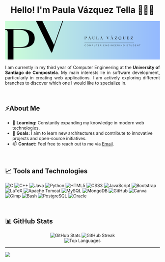 <h1 align="center">Hello! I'm Paula Vázquez Tella 👋👩‍💻</h1>

<p align="center">
  <img src="https://raw.githubusercontent.com/paula-vazquez/paula-vazquez/main/header.png" alt="Header Image">
</p>

<p align="justify">
I am currently in my third year of Computer Engineering at the <strong>University of Santiago de Compostela</strong>. My main interests lie in software development, particularly in creating web applications. I am actively exploring different branches to discover which one I would like to specialize in.
</p>
<br/>

## ⚡About Me
- 🌱 **Learning:** Constantly expanding my knowledge in modern web technologies.
- 🎯 **Goals:** I aim to learn new architectures and contribute to innovative projects and open-source initiatives.
- 📫 **Contact:** Feel free to reach out to me via [Email](mailto:paulavazz03@gmail.com).
<br/>

## 📈 Tools and Technologies
![C](https://img.shields.io/badge/-C-00599C?style=flat&logo=c&logoColor=white)
![C++](https://img.shields.io/badge/-C++-00599C?style=flat&logo=c%2B%2B&logoColor=white)
![Java](https://img.shields.io/badge/-Java-007396?style=flat&logo=java&logoColor=white)
![Python](https://img.shields.io/badge/-Python-3776AB?style=flat&logo=python&logoColor=white)
![HTML5](https://img.shields.io/badge/-HTML5-E34F26?style=flat&logo=html5&logoColor=white)
![CSS3](https://img.shields.io/badge/-CSS3-1572B6?style=flat&logo=css3&logoColor=white)
![JavaScript](https://img.shields.io/badge/-JavaScript-F7DF1E?style=flat&logo=javascript&logoColor=black)
![Bootstrap](https://img.shields.io/badge/-Bootstrap-7952B3?style=flat&logo=bootstrap&logoColor=white)
![LaTeX](https://img.shields.io/badge/-LaTeX-008080?style=flat&logo=latex&logoColor=white)
![Apache Tomcat](https://img.shields.io/badge/-Apache%20Tomcat-F8DC75?style=flat&logo=apache-tomcat&logoColor=black)
![MySQL](https://img.shields.io/badge/-MySQL-4479A1?style=flat&logo=mysql&logoColor=white)
![MongoDB](https://img.shields.io/badge/-MongoDB-47A248?style=flat&logo=mongodb&logoColor=white)
![GitHub](https://img.shields.io/badge/-GitHub-181717?style=flat&logo=github)
![Canva](https://img.shields.io/badge/Canva-%2300C4CC.svg?style=flat&logo=Canva&logoColor=white)
![Gimp](https://img.shields.io/badge/Gimp-657D8B?style=flat&logo=gimp&logoColor=FFFFFF)
![Bash](https://img.shields.io/badge/Bash-4EAA25?style=flat&logo=gnu-bash&logoColor=white)
![PostgreSQL](https://img.shields.io/badge/PostgreSQL-336791?style=flat&logo=postgresql&logoColor=white)
![Oracle](https://img.shields.io/badge/Oracle-F80000?style=flat&logo=oracle&logoColor=white)

<br/>


## 📊 GitHub Stats
<div align="center">
  <img src="https://github-readme-stats.vercel.app/api?username=paula-vazquez&theme=dark&hide_border=false&include_all_commits=false&count_private=false" alt="GitHub Stats" />
  <img src="https://github-readme-streak-stats.herokuapp.com/?user=paula-vazquez&theme=dark&hide_border=false" alt="GitHub Streak" /><br/>
  <img src="https://github-readme-stats.vercel.app/api/top-langs/?username=paula-vazquez&theme=dark&hide_border=false&include_all_commits=false&count_private=false&layout=compact" alt="Top Languages" />
</div>


---
[![](https://visitcount.itsvg.in/api?id=paula-vazquez&icon=0&color=0)](https://visitcount.itsvg.in)

<!--
**paula-vazquez/paula-vazquez** is a ✨ _special_ ✨ repository because its `README.md` (this file) appears on your GitHub profile.

Here are some ideas to get you started:

- 🔭 I’m currently working on ...
- 🌱 I’m currently learning ...
- 👯 I’m looking to collaborate on ...
- 🤔 I’m looking for help with ...
- 💬 Ask me about ...
- 📫 How to reach me: ...
- 😄 Pronouns: ...
- ⚡ Fun fact: ...
-->
